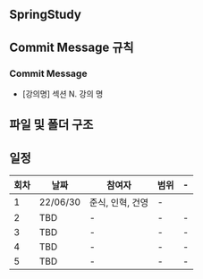 ## SpringStudy

## Commit Message 규칙
### Commit Message
* [강의명] 섹션 N. 강의 명
## 파일 및 폴더 구조









## 일정

회차 | 날짜 | 참여자 | 범위 | - | 
--- | --- | --- | --- |--- |
1 | 22/06/30 | 준식, 인혁, 건영 | - |  
2 | TBD | - | - | - |  
3 | TBD | - | - | - |  
4 | TBD | - | - | - |  
5 | TBD | - | - | - |  
